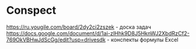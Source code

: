 # Conspect
https://ru.yougile.com/board/2dy2ci2zszek - доска задач
https://docs.google.com/document/d/1ai-zlHhk9D8J5HknWJ2XbdRzCf2-769OkVBHwJdScGg/edit?usp=drivesdk - конспекты формулы Excel
